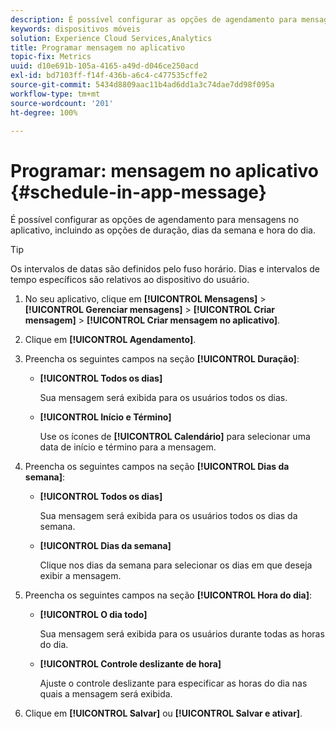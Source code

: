 ```yaml
---
description: É possível configurar as opções de agendamento para mensagens no aplicativo, incluindo as opções de duração, dias da semana e hora do dia.
keywords: dispositivos móveis
solution: Experience Cloud Services,Analytics
title: Programar mensagem no aplicativo
topic-fix: Metrics
uuid: d10e691b-105a-4165-a49d-d046ce250acd
exl-id: bd7103ff-f14f-436b-a6c4-c477535cffe2
source-git-commit: 5434d8809aac11b4ad6dd1a3c74dae7dd98f095a
workflow-type: tm+mt
source-wordcount: '201'
ht-degree: 100%

---
```


# Programar: mensagem no aplicativo {#schedule-in-app-message}

É possível configurar as opções de agendamento para mensagens no aplicativo, incluindo as opções de duração, dias da semana e hora do dia.

>[!TIP]
>
>Os intervalos de datas são definidos pelo fuso horário. Dias e intervalos de tempo específicos são relativos ao dispositivo do usuário.

1. No seu aplicativo, clique em **[!UICONTROL Mensagens]** > **[!UICONTROL Gerenciar mensagens]** > **[!UICONTROL Criar mensagem]** > **[!UICONTROL Criar mensagem no aplicativo]**.
1. Clique em **[!UICONTROL Agendamento]**.
1. Preencha os seguintes campos na seção **[!UICONTROL Duração]**:

   * **[!UICONTROL Todos os dias]**

      Sua mensagem será exibida para os usuários todos os dias.

   * **[!UICONTROL Início e Término]**

      Use os ícones de **[!UICONTROL Calendário]** para selecionar uma data de início e término para a mensagem.

1. Preencha os seguintes campos na seção **[!UICONTROL Dias da semana]**:

   * **[!UICONTROL Todos os dias]**

      Sua mensagem será exibida para os usuários todos os dias da semana.

   * **[!UICONTROL Dias da semana]**

      Clique nos dias da semana para selecionar os dias em que deseja exibir a mensagem.

1. Preencha os seguintes campos na seção **[!UICONTROL Hora do dia]**:

   * **[!UICONTROL O dia todo]**

      Sua mensagem será exibida para os usuários durante todas as horas do dia.

   * **[!UICONTROL Controle deslizante de hora]**

      Ajuste o controle deslizante para especificar as horas do dia nas quais a mensagem será exibida.

1. Clique em **[!UICONTROL Salvar]** ou **[!UICONTROL Salvar e ativar]**.

